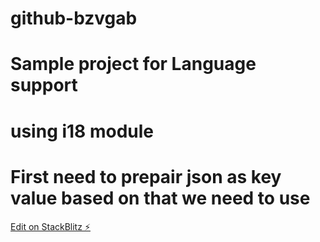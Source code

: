 # github-bzvgab

# Sample project for Language support

# using i18 module

# First need to prepair json as key value based on that we need to use

[Edit on StackBlitz ⚡️](https://stackblitz.com/edit/github-bzvgab)
